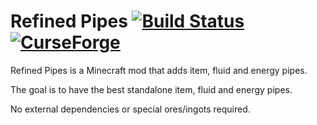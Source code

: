 # Refined Pipes [![Build Status](https://ci.refinedmods.com/buildStatus/icon?job=refinedpipes-mc1.16)](https://ci.refinedmods.com/job/refinedpipes-mc1.16/) [![CurseForge](http://cf.way2muchnoise.eu/full_370696_downloads.svg)](https://www.curseforge.com/minecraft/mc-mods/refined-pipes)

Refined Pipes is a Minecraft mod that adds item, fluid and energy pipes.

The goal is to have the best standalone item, fluid and energy pipes.

No external dependencies or special ores/ingots required.
